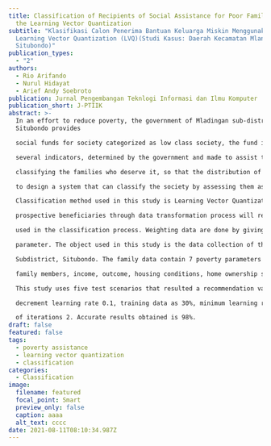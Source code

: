 ```yaml
---
title: Classification of Recipients of Social Assistance for Poor Families Using
  the Learning Vector Quantization
subtitle: "Klasifikasi Calon Penerima Bantuan Keluarga Miskin Menggunakan Metode
  Learning Vector Quantization (LVQ)(Studi Kasus: Daerah Kecamatan Mlandingan,
  Situbondo)"
publication_types:
  - "2"
authors:
  - Rio Arifando
  - Nurul Hidayat
  - Arief Andy Soebroto
publication: Jurnal Pengembangan Teknlogi Informasi dan Ilmu Komputer
publication_short: J-PTIIK
abstract: >-
  In an effort to reduce poverty, the government of Mladingan sub-district,
  Situbondo provides

  social funds for society categorized as low class society, the fund is given based on an assessment of

  several indicators, determined by the government and made to assist the government staff in

  classifying the families who deserve it, so that the distribution of fund is well-targeted. This study aims

  to design a system that can classify the society by assessing them as fund beneficiaries or not.

  Classification method used in this study is Learning Vector Quantization. The data input of the

  prospective beneficiaries through data transformation process will result as data weight, which is

  used in the classification process. Weighting data are done by giving such score according to each

  parameter. The object used in this study is the data collection of the Families in Mlandingan

  Subdistrict, Situbondo. The family data contain 7 poverty parameters including age, the number of the

  family members, income, outcome, housing conditions, home ownership status, and educational level.

  This study uses five test scenarios that resulted a recommendation value of learning rate 0.1,

  decrement learning rate 0.1, training data as 30%, minimum learning rate 0.01 and maximum number

  of iterations 2. Accurate results obtained is 98%.
draft: false
featured: false
tags:
  - poverty assistance
  - learning vector quantization
  - classification
categories:
  - Classification
image:
  filename: featured
  focal_point: Smart
  preview_only: false
  caption: aaaa
  alt_text: cccc
date: 2021-08-11T08:10:34.987Z
---
```

